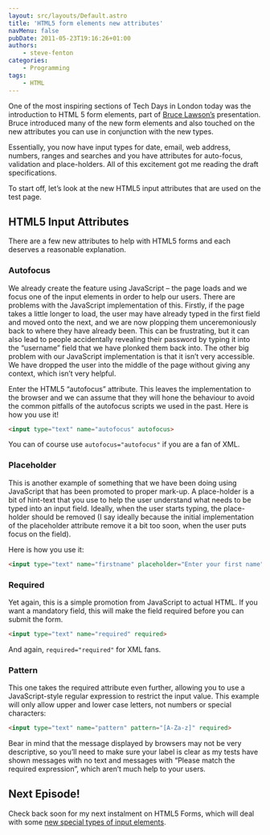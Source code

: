 ```yaml
---
layout: src/layouts/Default.astro
title: 'HTML5 form elements new attributes'
navMenu: false
pubDate: 2011-05-23T19:16:26+01:00
authors:
    - steve-fenton
categories:
    - Programming
tags:
    - HTML
---
```


One of the most inspiring sections of Tech Days in London today was the introduction to HTML 5 form elements, part of [Bruce Lawson’s](http://www.brucelawson.co.uk/) presentation. Bruce introduced many of the new form elements and also touched on the new attributes you can use in conjunction with the new types.

Essentially, you now have input types for date, email, web address, numbers, ranges and searches and you have attributes for auto-focus, validation and place-holders. All of this excitement got me reading the draft specifications.

To start off, let’s look at the new HTML5 input attributes that are used on the test page.

## HTML5 Input Attributes

There are a few new attributes to help with HTML5 forms and each deserves a reasonable explanation.

### Autofocus

We already create the feature using JavaScript – the page loads and we focus one of the input elements in order to help our users. There are problems with the JavaScript implementation of this. Firstly, if the page takes a little longer to load, the user may have already typed in the first field and moved onto the next, and we are now plopping them unceremoniously back to where they have already been. This can be frustrating, but it can also lead to people accidentally revealing their password by typing it into the “username” field that we have plonked them back into. The other big problem with our JavaScript implementation is that it isn’t very accessible. We have dropped the user into the middle of the page without giving any context, which isn’t very helpful.

Enter the HTML5 “autofocus” attribute. This leaves the implementation to the browser and we can assume that they will hone the behaviour to avoid the common pitfalls of the autofocus scripts we used in the past. Here is how you use it!

```html
<input type="text" name="autofocus" autofocus>
```

You can of course use `autofocus="autofocus"` if you are a fan of XML.

### Placeholder

This is another example of something that we have been doing using JavaScript that has been promoted to proper mark-up. A place-holder is a bit of hint-text that you use to help the user understand what needs to be typed into an input field. Ideally, when the user starts typing, the place-holder should be removed (I say ideally because the initial implementation of the placeholder attribute remove it a bit too soon, when the user puts focus on the field).

Here is how you use it:

```html
<input type="text" name="firstname" placeholder="Enter your first name">
```

### Required

Yet again, this is a simple promotion from JavaScript to actual HTML. If you want a mandatory field, this will make the field required before you can submit the form.

```html
<input type="text" name="required" required>
```

And again, `required="required"` for XML fans.

### Pattern

This one takes the required attribute even further, allowing you to use a JavaScript-style regular expression to restrict the input value. This example will only allow upper and lower case letters, not numbers or special characters:

```html
<input type="text" name="pattern" pattern="[A-Za-z]" required>
```

Bear in mind that the message displayed by browsers may not be very descriptive, so you’ll need to make sure your label is clear as my tests have shown messages with no text and messages with “Please match the required expression”, which aren’t much help to your users.

## Next Episode!

Check back soon for my next instalment on HTML5 Forms, which will deal with some [new special types of input elements](/blog/2011/05/html-5-forms-special-input-elements/).